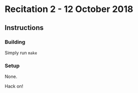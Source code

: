 # Recitation 2 - 12 October 2018

## Instructions 

### Building

Simply run `make`

### Setup

None.

Hack on!
